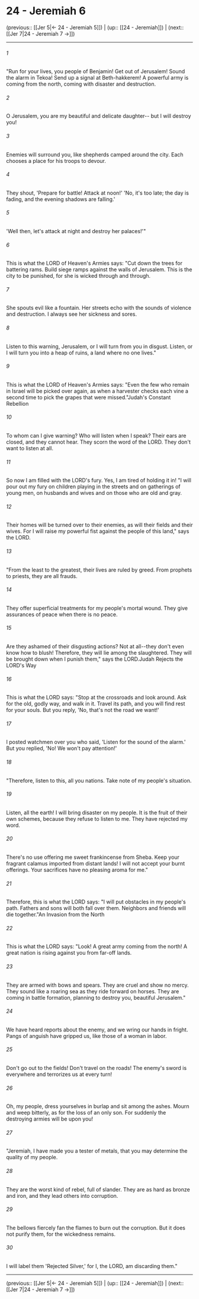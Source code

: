 # 24 - Jeremiah 6

(previous:: [[Jer 5|← 24 - Jeremiah 5]]) | (up:: [[24 - Jeremiah]]) | (next:: [[Jer 7|24 - Jeremiah 7 →]])

***


###### 1 
"Run for your lives, you people of Benjamin! Get out of Jerusalem! Sound the alarm in Tekoa! Send up a signal at Beth-hakkerem! A powerful army is coming from the north, coming with disaster and destruction. 

###### 2 
O Jerusalem, you are my beautiful and delicate daughter-- but I will destroy you! 

###### 3 
Enemies will surround you, like shepherds camped around the city. Each chooses a place for his troops to devour. 

###### 4 
They shout, 'Prepare for battle! Attack at noon!' 'No, it's too late; the day is fading, and the evening shadows are falling.' 

###### 5 
'Well then, let's attack at night and destroy her palaces!'" 

###### 6 
This is what the LORD of Heaven's Armies says: "Cut down the trees for battering rams. Build siege ramps against the walls of Jerusalem. This is the city to be punished, for she is wicked through and through. 

###### 7 
She spouts evil like a fountain. Her streets echo with the sounds of violence and destruction. I always see her sickness and sores. 

###### 8 
Listen to this warning, Jerusalem, or I will turn from you in disgust. Listen, or I will turn you into a heap of ruins, a land where no one lives." 

###### 9 
This is what the LORD of Heaven's Armies says: "Even the few who remain in Israel will be picked over again, as when a harvester checks each vine a second time to pick the grapes that were missed."Judah's Constant Rebellion 

###### 10 
To whom can I give warning? Who will listen when I speak? Their ears are closed, and they cannot hear. They scorn the word of the LORD. They don't want to listen at all. 

###### 11 
So now I am filled with the LORD's fury. Yes, I am tired of holding it in! "I will pour out my fury on children playing in the streets and on gatherings of young men, on husbands and wives and on those who are old and gray. 

###### 12 
Their homes will be turned over to their enemies, as will their fields and their wives. For I will raise my powerful fist against the people of this land," says the LORD. 

###### 13 
"From the least to the greatest, their lives are ruled by greed. From prophets to priests, they are all frauds. 

###### 14 
They offer superficial treatments for my people's mortal wound. They give assurances of peace when there is no peace. 

###### 15 
Are they ashamed of their disgusting actions? Not at all--they don't even know how to blush! Therefore, they will lie among the slaughtered. They will be brought down when I punish them," says the LORD.Judah Rejects the LORD's Way 

###### 16 
This is what the LORD says: "Stop at the crossroads and look around. Ask for the old, godly way, and walk in it. Travel its path, and you will find rest for your souls. But you reply, 'No, that's not the road we want!' 

###### 17 
I posted watchmen over you who said, 'Listen for the sound of the alarm.' But you replied, 'No! We won't pay attention!' 

###### 18 
"Therefore, listen to this, all you nations. Take note of my people's situation. 

###### 19 
Listen, all the earth! I will bring disaster on my people. It is the fruit of their own schemes, because they refuse to listen to me. They have rejected my word. 

###### 20 
There's no use offering me sweet frankincense from Sheba. Keep your fragrant calamus imported from distant lands! I will not accept your burnt offerings. Your sacrifices have no pleasing aroma for me." 

###### 21 
Therefore, this is what the LORD says: "I will put obstacles in my people's path. Fathers and sons will both fall over them. Neighbors and friends will die together."An Invasion from the North 

###### 22 
This is what the LORD says: "Look! A great army coming from the north! A great nation is rising against you from far-off lands. 

###### 23 
They are armed with bows and spears. They are cruel and show no mercy. They sound like a roaring sea as they ride forward on horses. They are coming in battle formation, planning to destroy you, beautiful Jerusalem." 

###### 24 
We have heard reports about the enemy, and we wring our hands in fright. Pangs of anguish have gripped us, like those of a woman in labor. 

###### 25 
Don't go out to the fields! Don't travel on the roads! The enemy's sword is everywhere and terrorizes us at every turn! 

###### 26 
Oh, my people, dress yourselves in burlap and sit among the ashes. Mourn and weep bitterly, as for the loss of an only son. For suddenly the destroying armies will be upon you! 

###### 27 
"Jeremiah, I have made you a tester of metals, that you may determine the quality of my people. 

###### 28 
They are the worst kind of rebel, full of slander. They are as hard as bronze and iron, and they lead others into corruption. 

###### 29 
The bellows fiercely fan the flames to burn out the corruption. But it does not purify them, for the wickedness remains. 

###### 30 
I will label them 'Rejected Silver,' for I, the LORD, am discarding them."

***

(previous:: [[Jer 5|← 24 - Jeremiah 5]]) | (up:: [[24 - Jeremiah]]) | (next:: [[Jer 7|24 - Jeremiah 7 →]])

